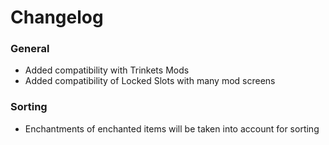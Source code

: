 # Changelog

### General
- Added compatibility with Trinkets Mods
- Added compatibility of Locked Slots with many mod screens

### Sorting
- Enchantments of enchanted items will be taken into account for sorting